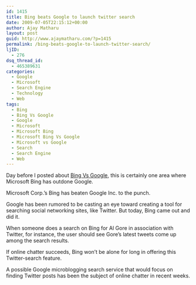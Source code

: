 ```yaml
---
id: 1415
title: Bing beats Google to launch twitter search
date: 2009-07-05T22:15:12+00:00
author: Ajay Matharu
layout: post
guid: http://www.ajaymatharu.com/?p=1415
permalink: /bing-beats-google-to-launch-twitter-search/
ljID:
  - 276
dsq_thread_id:
  - 465389631
categories:
  - Google
  - Microsoft
  - Search Engine
  - Technology
  - Web
tags:
  - Bing
  - Bing Vs Google
  - Google
  - Microsoft
  - Microsoft Bing
  - Microsoft Bing Vs Google
  - Microsoft vs Google
  - Search
  - Search Engine
  - Web
---
```

Day before I posted about <a href="http://www.ajaymatharu.com/2009/07/03/google-vs-bing-has-google-lost/" target="_blank">Bing Vs Google</a>, this is certainly one area where Microsoft Bing has outdone Google.

Microsoft Corp.&#8217;s Bing has beaten Google Inc. to the punch.

Google has been rumored to be casting an eye toward creating a tool for searching social networking sites, like Twitter. But today, Bing came out and did it.

When someone does a search on Bing for Al Gore in association with Twitter, for instance, the user should see Gore&#8217;s latest tweets come up among the search results.

If online chatter succeeds, Bing won&#8217;t be alone for long in offering this Twitter-search feature.

A possible Google microblogging search service that would focus on finding Twitter posts has been the subject of online chatter in recent weeks.